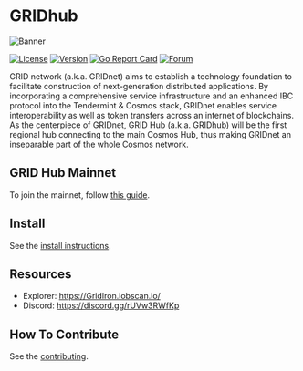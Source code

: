 # GRIDhub

![Banner](https://raw.githubusercontent.com/gridironprotocol/gridiron/master/docs/pics/grid.jpg)

[![License](https://img.shields.io/github/license/gridironprotocol/gridiron.svg)](https://github.com/gridironprotocol/gridiron/blob/master/LICENSE)
[![Version](https://img.shields.io/github/tag/gridironprotocol/gridiron.svg)](https://github.com/gridironprotocol/gridiron/releases)
[![Go Report Card](https://goreportcard.com/badge/github.com/gridironprotocol/gridiron)](https://goreportcard.com/report/github.com/gridironprotocol/gridiron)
[![Forum](https://img.shields.io/discourse/https/forum.gridironprotocol.org/topics.svg)](https://forum.gridironprotocol.org/)

GRID network (a.k.a. GRIDnet) aims to establish a technology foundation to facilitate construction of next-generation distributed applications. By incorporating a comprehensive service infrastructure and an enhanced IBC protocol into the Tendermint & Cosmos stack, GRIDnet enables service interoperability as well as token transfers across an internet of blockchains.
As the centerpiece of GRIDnet, GRID Hub (a.k.a. GRIDhub) will be the first regional hub connecting to the main Cosmos Hub, thus making GRIDnet an inseparable part of the whole Cosmos network.

## GRID Hub Mainnet

To join the mainnet, follow [this guide](https://www.gridironprotocol.org/docs/get-started/mainnet.html).

## Install

See the [install instructions](https://www.gridironprotocol.org/docs/get-started/install.html).

## Resources

* Explorer: <https://GridIron.iobscan.io/>
* Discord: <https://discord.gg/rUVw3RWfKp>

## How To Contribute

See the [contributing](./CONTRIBUTING.md).
